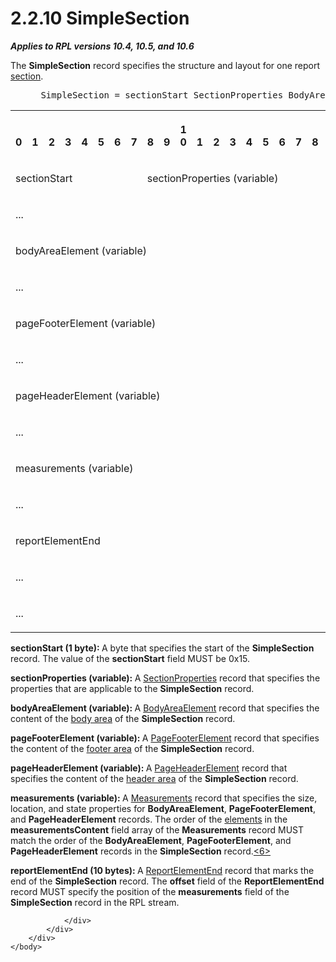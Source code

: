 <html dir="LTR" xmlns:mshelp="http://msdn.microsoft.com/mshelp" xmlns:ddue="http://ddue.schemas.microsoft.com/authoring/2003/5" xmlns:xlink="http://www.w3.org/1999/xlink" xmlns:tool="http://www.microsoft.com/tooltip">
    <head>
        <meta http-equiv="Content-Type" content="text/html; CHARSET=utf-8"></meta>
        <meta name="save" content="history"></meta>
        <title>2.2.10 SimpleSection</title>
        <xml>
            <mshelp:toctitle title="2.2.10 SimpleSection"></mshelp:toctitle>
            <mshelp:rltitle title="[MS-RPL]: SimpleSection"></mshelp:rltitle>
            <mshelp:keyword index="A" term="44afa6af-81c8-42aa-b6cf-77faf60ee77b"></mshelp:keyword>
            <mshelp:attr name="DCSext.ContentType" value="open specification"></mshelp:attr>
            <mshelp:attr name="AssetID" value="44afa6af-81c8-42aa-b6cf-77faf60ee77b"></mshelp:attr>
            <mshelp:attr name="TopicType" value="kbRef"></mshelp:attr>
            <mshelp:attr name="DCSext.Title" value="[MS-RPL]: SimpleSection" />
        </xml>
    </head>
    <body>
        <div id="header">
            <h1 class="heading">2.2.10 SimpleSection</h1>
        </div>
        <div id="mainSection">
            <div id="mainBody">
                <div id="allHistory" class="saveHistory"></div>
                <div id="sectionSection0" class="section" name="collapseableSection">
                    

<p><b><i>Applies to RPL versions 10.4, 10.5, and 10.6</i></b></p>

<p>The <b>SimpleSection</b> record specifies the structure and
layout for one report <a href="75ae48f7-746b-4b41-919c-6699fa28b3ef.md#gt_49a2b98a-d101-4889-9108-87f567e758cf">section</a>.          
</p>

<dl>
<dd>
<div><pre> SimpleSection = sectionStart SectionProperties BodyAreaElement [PageFooterElement] [PageHeaderElement] Measurements ReportElementEnd
</pre></div>
</dd></dl>

<table>
 <tr>
  <th><p><br>0</p></th>
  <th><p><br>1</p></th>
  <th><p><br>2</p></th>
  <th><p><br>3</p></th>
  <th><p><br>4</p></th>
  <th><p><br>5</p></th>
  <th><p><br>6</p></th>
  <th><p><br>7</p></th>
  <th><p><br>8</p></th>
  <th><p><br>9</p></th>
  <th><p>1<br>0</p></th>
  <th><p><br>1</p></th>
  <th><p><br>2</p></th>
  <th><p><br>3</p></th>
  <th><p><br>4</p></th>
  <th><p><br>5</p></th>
  <th><p><br>6</p></th>
  <th><p><br>7</p></th>
  <th><p><br>8</p></th>
  <th><p><br>9</p></th>
  <th><p>2<br>0</p></th>
  <th><p><br>1</p></th>
  <th><p><br>2</p></th>
  <th><p><br>3</p></th>
  <th><p><br>4</p></th>
  <th><p><br>5</p></th>
  <th><p><br>6</p></th>
  <th><p><br>7</p></th>
  <th><p><br>8</p></th>
  <th><p><br>9</p></th>
  <th><p>3<br>0</p></th>
  <th><p><br>1</p></th>
 </tr>
 <tr>
  <td colspan="8">
  <p>sectionStart</p>
  </td>
  <td colspan="24">
  <p>sectionProperties
  (variable)</p>
  </td>
 </tr>
 <tr>
  <td colspan="32">
  <p>...</p>
  </td>
 </tr>
 <tr>
  <td colspan="32">
  <p>bodyAreaElement
  (variable)</p>
  </td>
 </tr>
 <tr>
  <td colspan="32">
  <p>...</p>
  </td>
 </tr>
 <tr>
  <td colspan="32">
  <p>pageFooterElement
  (variable)</p>
  </td>
 </tr>
 <tr>
  <td colspan="32">
  <p>...</p>
  </td>
 </tr>
 <tr>
  <td colspan="32">
  <p>pageHeaderElement
  (variable)</p>
  </td>
 </tr>
 <tr>
  <td colspan="32">
  <p>...</p>
  </td>
 </tr>
 <tr>
  <td colspan="32">
  <p>measurements
  (variable)</p>
  </td>
 </tr>
 <tr>
  <td colspan="32">
  <p>...</p>
  </td>
 </tr>
 <tr>
  <td colspan="32">
  <p>reportElementEnd</p>
  </td>
 </tr>
 <tr>
  <td colspan="32">
  <p>...</p>
  </td>
 </tr>
 <tr>
  <td colspan="16">
  <p>...</p>
  </td>
  
 </tr>
</table>

<p><b>sectionStart (1 byte): </b>A byte that specifies
the start of the <b>SimpleSection</b> record. The value of the <b>sectionStart</b>
field MUST be 0x15.</p>

<p><b>sectionProperties (variable): </b>A <a href="fcc4e2ea-6155-4426-80fa-7859b51a8394.md">SectionProperties</a> record
that specifies the properties that are applicable to the <b>SimpleSection</b>
record.</p>

<p><b>bodyAreaElement (variable): </b>A <a href="95a5d250-a0be-4523-9c2f-9c10552ab136.md">BodyAreaElement</a> record
that specifies the content of the <a href="75ae48f7-746b-4b41-919c-6699fa28b3ef.md#gt_575a1308-df3d-4439-a039-54feac0baf23">body area</a> of the <b>SimpleSection</b>
record.</p>

<p><b>pageFooterElement (variable): </b>A <a href="c6b17d7f-d30f-475d-9839-ff97d9d7d69a.md">PageFooterElement</a> record
that specifies the content of the <a href="75ae48f7-746b-4b41-919c-6699fa28b3ef.md#gt_d81590ae-1ae4-4d08-9752-093dcb419410">footer area</a> of the <b>SimpleSection</b>
record.</p>

<p><b>pageHeaderElement (variable): </b>A <a href="42322dd8-21a8-4c45-9567-393dfa424736.md">PageHeaderElement</a> record
that specifies the content of the <a href="75ae48f7-746b-4b41-919c-6699fa28b3ef.md#gt_960b6fc2-f08e-4188-9520-f9f2fb2ad4d2">header area</a> of the <b>SimpleSection</b>
record.</p>

<p><b>measurements (variable): </b>A <a href="5c5210d9-a82b-4040-8e79-800e2ee51b52.md">Measurements</a> record that
specifies the size, location, and state properties for <b>BodyAreaElement</b>, <b>PageFooterElement</b>,
and <b>PageHeaderElement</b> records. The order of the <a href="75ae48f7-746b-4b41-919c-6699fa28b3ef.md#gt_f633cdb5-cb63-4197-ad01-e7b02a745fdb">elements</a> in the <b>measurementsContent</b>
field array of the <b>Measurements</b> record MUST match the order of the <b>BodyAreaElement</b>,
<b>PageFooterElement</b>, and <b>PageHeaderElement</b> records in the <b>SimpleSection</b>
record.<a id="Appendix_A_Target_6"></a><a href="1d022514-2a2f-41df-b2f8-36f19e474fa5.md#Appendix_A_6" aria-label="Product behavior note 6">&lt;6&gt;</a></p>

<p><b>reportElementEnd (10 bytes): </b>A <a href="75f1a870-2f17-4806-b286-e67c7239e103.md">ReportElementEnd</a> record
that marks the end of the <b>SimpleSection</b> record. The <b>offset</b> field
of the <b>ReportElementEnd</b> record MUST specify the position of the <b>measurements</b>
field of the <b>SimpleSection</b> record in the RPL stream.</p>


                </div>
            </div>
        </div>
    </body>
</html>